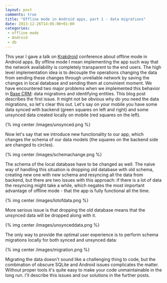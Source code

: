 ```yaml
---
layout: post
comments: true
title: "Offline mode in Android apps, part 1 - data migrations"
date: 2013-12-26T14:05:00+01:00
categories:
 - offline mode
 - Android
 - db
---
```


This year I gave a talk on [Krakdroid](http://www.krakdroid.pl/) conference about offline mode in Android apps. By offline mode I mean implementing the app such way that the network availability is completely transparent to the end users. The high level implementation idea is to decouple the operations changing the data from sending these changes through unreliable network by saving the changes in local database and sending them at convinient moment. We have encountered two major problems when we implemented this behavior in [Base CRM](https://play.google.com/store/apps/details?id=com.futuresimple.base): data migrations and identifying entities. This blog post describes the first issue.
It might not be obvious why do you need the data migrations, so let's clear this out. Let's say on your mobile you have some data synced with backend (green squares on left and right) and some unsynced data created locally on mobile (red squares on the left).

{% img center /images/unsynced.png %}

Now let's say that we introduce new functionality to our app, which changes the schema of our data models (the squares on the backend side are changed to circles).

{% img center /images/schemachange.png %}

The schema of the local database have to be changed as well. The naive way of handling this situation is dropping old database with old schema, creating new one with new schema and resyncing all the data from backend, but there are two issues with this approach: if there is a lot of data the resyncing might take a while, which negates the most important advantage of offline mode - that the app is fully functional all the time.

{% img center /images/lotofdata.png %}

More serious issue is that dropping the old database means that the unsynced data will be dropped along with it.

{% img center /images/unsynceddata.png %}

The only way to provide the optimal user experience is to perform schema migrations locally for both synced and unsynced data:

{% img center /images/migration.png %}

Migrating the data doesn't sound like a challenging thing to code, but the combination of obscure SQLite and Android issues complicates the matter. Without proper tools it's quite easy to make your code unmaintainable in the long run. I'll describe this issues and our solutions in the further posts.
